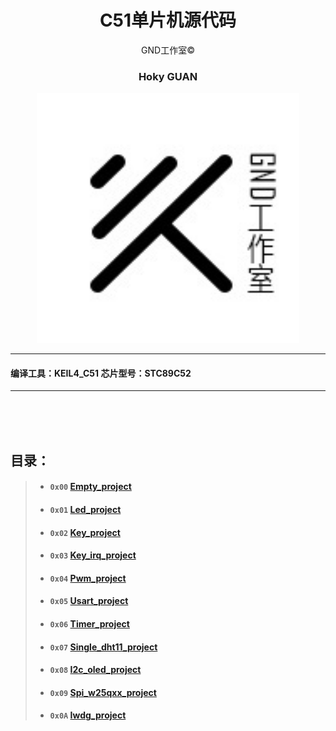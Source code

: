 <div align="center">
<h1>
 C51单片机源代码
 </h1>
GND工作室&copy; 
 <h3>Hoky GUAN</h3>
</div>

 <div align="center">
   <img src='../pic/GND-logo.jpg' height="400" width="420"/>
 </div>

***
#### 编译工具：KEIL4_C51 芯片型号：STC89C52
---

<br>
<br>
<br>

## 目录：


>* #### `0x00`  [Empty_project](../STC89C52/keil4_project/0.empty_project/)
>* #### `0x01`  [Led_project](../STC89C52/keil4_project/1.led_project/)
>* #### `0x02`  [Key_project](../STC89C52/keil4_project/2.key_project/)
>* #### `0x03`  [Key_irq_project](../STC89C52/keil4_project/3.key_irq_project/)
>* #### `0x04`  [Pwm_project](../STC89C52/keil4_project/4.pwm_project/)
>* #### `0x05`  [Usart_project](../STC89C52/keil4_project/5.uart_project/)
>* #### `0x06`  [Timer_project](../STC89C52/keil4_project/6.timer_project/)
>* #### `0x07`  [Single_dht11_project](../STC89C52/keil4_project/7.single_dht11_project/)
>* #### `0x08`  [I2c_oled_project](../STC89C52/keil4_project/8.i2c_oled_project/)
>* #### `0x09`  [Spi_w25qxx_project](../STC89C52/keil4_project/9.spi_w25qxx_project/)
>* #### `0x0A`  [Iwdg_project](../STC89C52/keil4_project/10.iwdg_project/)
